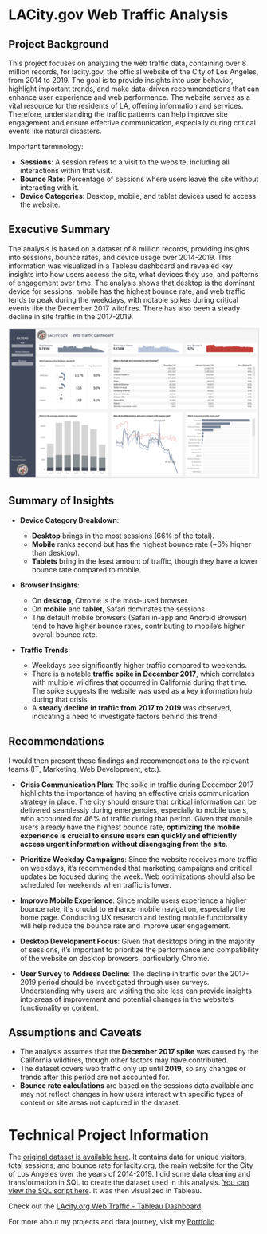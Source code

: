 # LACity.gov Web Traffic Analysis

## Project Background

This project focuses on analyzing the web traffic data, containing over 8 million records, for lacity.gov, the official website of the City of Los Angeles, from 2014 to 2019. The goal is to provide insights into user behavior, highlight important trends, and make data-driven recommendations that can enhance user experience and web performance. The website serves as a vital resource for the residents of LA, offering information and services. Therefore, understanding the traffic patterns can help improve site engagement and ensure effective communication, especially during critical events like natural disasters.

Important terminology:

- **Sessions**: A session refers to a visit to the website, including all interactions within that visit.
- **Bounce Rate**: Percentage of sessions where users leave the site without interacting with it.
- **Device Categories**: Desktop, mobile, and tablet devices used to access the website.

## Executive Summary

The analysis is based on a dataset of 8 million records, providing insights into sessions, bounce rates, and device usage over 2014-2019. This information was visualized in a Tableau dashboard and revealed key insights into how users access the site, what devices they use, and patterns of engagement over time. The analysis shows that desktop is the dominant device for sessions, mobile has the highest bounce rate, and web traffic tends to peak during the weekdays, with notable spikes during critical events like the December 2017 wildfires. There has also been a steady decline in site traffic in the 2017-2019.

[![Tableau Dashboard](dashboard.png)](https://public.tableau.com/app/profile/ruiz/viz/LAcity_orgWebTraffic/LAcity_orgWebTrafficDashboard?publish=yes)

## Summary of Insights

- **Device Category Breakdown**:
    - **Desktop** brings in the most sessions (66% of the total).
    - **Mobile** ranks second but has the highest bounce rate (~6% higher than desktop).
    - **Tablets** bring in the least amount of traffic, though they have a lower bounce rate compared to mobile.
  
- **Browser Insights**:
    - On **desktop**, Chrome is the most-used browser.
    - On **mobile** and **tablet**, Safari dominates the sessions.
    - The default mobile browsers (Safari in-app and Android Browser) tend to have higher bounce rates, contributing to mobile’s higher overall bounce rate.

- **Traffic Trends**:
    - Weekdays see significantly higher traffic compared to weekends.
    - There is a notable **traffic spike in December 2017**, which correlates with multiple wildfires that occurred in California during that time. The spike suggests the website was used as a key information hub during that crisis.
    - A **steady decline in traffic from 2017 to 2019** was observed, indicating a need to investigate factors behind this trend.

## Recommendations

I would then present these findings and recommendations to the relevant teams (IT, Marketing, Web Development, etc.).

- **Crisis Communication Plan**: The spike in traffic during December 2017 highlights the importance of having an effective crisis communication strategy in place. The city should ensure that critical information can be delivered seamlessly during emergencies, especially to mobile users, who accounted for 46% of traffic during that period. Given that mobile users already have the highest bounce rate, **optimizing the mobile experience is crucial to ensure users can quickly and efficiently access urgent information without disengaging from the site**.

- **Prioritize Weekday Campaigns**: Since the website receives more traffic on weekdays, it’s recommended that marketing campaigns and critical updates be focused during the week. Web optimizations should also be scheduled for weekends when traffic is lower.
  
- **Improve Mobile Experience**: Since mobile users experience a higher bounce rate, it's crucial to enhance mobile navigation, especially the home page. Conducting UX research and testing mobile functionality will help reduce the bounce rate and improve user engagement.

- **Desktop Development Focus**: Given that desktops bring in the majority of sessions, it’s important to prioritize the performance and compatibility of the website on desktop browsers, particularly Chrome.

- **User Survey to Address Decline**: The decline in traffic over the 2017-2019 period should be investigated through user surveys. Understanding why users are visiting the site less can provide insights into areas of improvement and potential changes in the website’s functionality or content.

## Assumptions and Caveats

- The analysis assumes that the **December 2017 spike** was caused by the California wildfires, though other factors may have contributed.
- The dataset covers web traffic only up until **2019**, so any changes or trends after this period are not accounted for.
- **Bounce rate calculations** are based on the sessions data available and may not reflect changes in how users interact with specific types of content or site areas not captured in the dataset.

# Technical Project Information

The [original dataset is available here](https://www.kaggle.com/datasets/cityofLA/lacity.org-website-traffic/data). It contains data for unique visitors, total sessions, and bounce rate for lacity.org, the main website for the City of Los Angeles over the years of 2014-2019. I did some data cleaning and transformation in SQL to create the dataset used in this analysis. [You can view the SQL script here](webtraffic.sql). It was then visualized in Tableau.

Check out the [LAcity.org Web Traffic - Tableau Dashboard](https://public.tableau.com/app/profile/ruiz/viz/LAcity_orgWebTraffic/LAcity_orgWebTrafficDashboard?publish=yes).

For more about my projects and data journey, visit my [Portfolio](https://ruizdelcarmen.me/).
